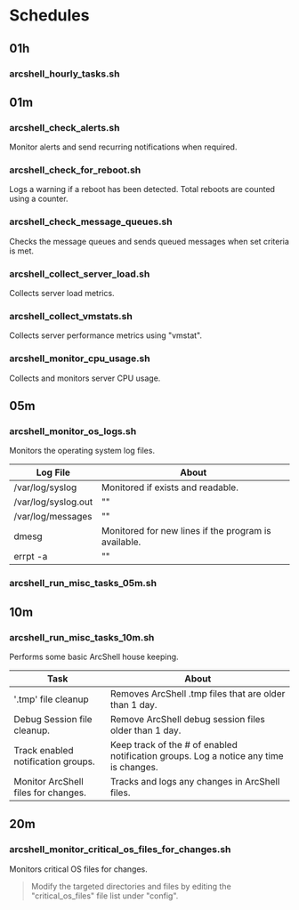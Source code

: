 # Schedules

## 01h

### arcshell_hourly_tasks.sh

## 01m

### arcshell_check_alerts.sh

Monitor alerts and send recurring notifications when required.

### arcshell_check_for_reboot.sh

Logs a warning if a reboot has been detected. Total reboots are counted using a counter.

### arcshell_check_message_queues.sh

Checks the message queues and sends queued messages when set criteria is met.

### arcshell_collect_server_load.sh

Collects server load metrics.

### arcshell_collect_vmstats.sh

Collects server performance metrics using "vmstat".

### arcshell_monitor_cpu_usage.sh

Collects and monitors server CPU usage.

## 05m

### arcshell_monitor_os_logs.sh

Monitors the operating system log files.

Log File | About |
-- | -- |
/var/log/syslog | Monitored if exists and readable. |
/var/log/syslog.out | "" | 
/var/log/messages | "" | 
dmesg | Monitored for new lines if the program is available. | 
errpt -a | "" |

### arcshell_run_misc_tasks_05m.sh

## 10m

### arcshell_run_misc_tasks_10m.sh

Performs some basic ArcShell house keeping.

Task | About |
-- | -- |
'.tmp' file cleanup | Removes ArcShell .tmp files that are older than 1 day. |
Debug Session file cleanup. | Remove ArcShell debug session files older than 1 day. | 
Track enabled notification groups. | Keep track of the # of enabled notification groups. Log a notice any time is changes.|
Monitor ArcShell files for changes. | Tracks and logs any changes in ArcShell files. | 

## 20m

### arcshell_monitor_critical_os_files_for_changes.sh

Monitors critical OS files for changes. 

> Modify the targeted directories and files by editing the "critical_os_files" file list under "config".


